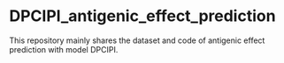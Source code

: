 # DPCIPI_antigenic_effect_prediction
This repository mainly shares the dataset and code of antigenic effect prediction with model DPCIPI.
